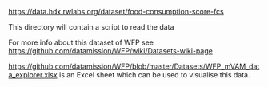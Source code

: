 https://data.hdx.rwlabs.org/dataset/food-consumption-score-fcs

This directory will contain a script to read the data

For more info about this dataset of WFP see https://github.com/datamission/WFP/wiki/Datasets-wiki-page

https://github.com/datamission/WFP/blob/master/Datasets/WFP_mVAM_data_explorer.xlsx is an Excel sheet which can be used to visualise this data.
